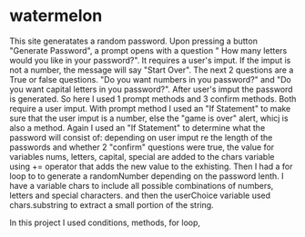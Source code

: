# watermelon
This site generatates a random password. Upon pressing a button "Generate Password", a prompt opens with a question " How many letters would you like in your password?". It requires a user's imput. If the imput is not a number, the message will say "Start Over". The next 2 questions are a True or false questions. "Do you want numbers in you password?" and "Do you want capital letters in you password?". After user's imput the password is generated.
So here I used 1 prompt methods and 3 confirm methods. Both require a user imput. With prompt method I used an "If Statement" to make sure that the user imput is a number, else the "game is over" alert, whicj is also a method. 
 Again I used an "If Statement" to determine what the password will consist of: depending on user imput re the length of the passwords and whether 2 "confirm" questions were true, the value for variables nums, letters, capital, special are added to the chars variable using += operator that adds the new value to the exhisting. 
 Then I had a for loop to to generate a randomNumber depending on the password lenth.  I have a variable chars to include all possible combinations of numbers, letters and special characters. and then the userChoice variable used chars.substring to extract a small portion of the string.

 In this project I used conditions, methods, for loop, 








